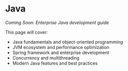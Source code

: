 # Java

*Coming Soon: Enterprise Java development guide*

This page will cover:
- Java fundamentals and object-oriented programming
- JVM ecosystem and performance optimization
- Spring framework and enterprise development
- Concurrency and multithreading
- Modern Java features and best practices